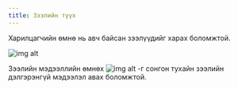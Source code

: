 ```yaml
---
title: Зээлийн түүх
---	
```

Харилцагчийн өмнө нь авч байсан зээлүүдийг харах боломжтой.

 ![img alt](/img/zeelTuuh.png)

Зээлийн мэдээллийн өмнөх  ![img alt](/img/edit-2.svg) -г сонгон тухайн зээлийн дэлгэрэнгүй мэдээлэл авах боломжтой.